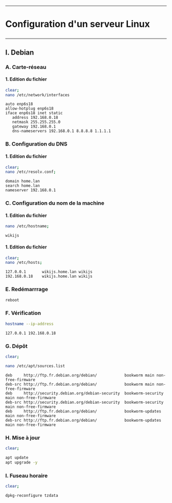 ----------------------------------------------------------------------------------------------------------------------------
# <p alig='center'> Configuration d'un serveur Linux </p>
----------------------------------------------------------------------------------------------------------------------------
## I. Debian
### A. Carte-réseau
#### 1. Edition du fichier
```bash
clear;
nano /etc/network/interfaces
```

```
auto enp6s18
allow-hotplug enp6s18
iface enp6s18 inet static
   address 192.168.0.18
   netmask 255.255.255.0
   gateway 192.168.0.1
   dns-nameservers 192.168.0.1 8.8.8.8 1.1.1.1
```

### B. Configuration du DNS
#### 1. Edition du fichier
```bash
clear;
nano /etc/resolv.conf;
```
```
domain home.lan
search home.lan
nameserver 192.168.0.1
```

### C. Configuration du nom de la machine
#### 1. Edition du fichier
```bash
nano /etc/hostname;
```
```
wikijs
```

#### 1. Edition du fichier
```bash
clear;
nano /etc/hosts;
```

```
127.0.0.1       wikijs.home.lan wikijs
192.168.0.18    wikijs.home.lan wikijs
```
### E. Redémarrrage
```bash
reboot
```
### F. Vérification
```bash
hostname --ip-address
```

```
127.0.0.1 192.168.0.18
```

### G. Dépôt
```bash
clear;

nano /etc/apt/sources.list
```

```
deb     http://ftp.fr.debian.org/debian/            bookworm main non-free-firmware
deb-src http://ftp.fr.debian.org/debian/            bookworm main non-free-firmware
deb     http://security.debian.org/debian-security  bookworm-security main non-free-firmware
deb-src http://security.debian.org/debian-security  bookworm-security main non-free-firmware
deb     http://ftp.fr.debian.org/debian/            bookworm-updates main non-free-firmware
deb-src http://ftp.fr.debian.org/debian/            bookworm-updates main non-free-firmware
```

### H. Mise à jour
```bash
clear;

apt update
apt upgrade -y
```

### I. Fuseau horaire
```bash
clear;

dpkg-reconfigure tzdata
```
